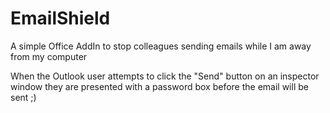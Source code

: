 # EmailShield
A simple Office AddIn to stop colleagues sending emails while I am away from my computer

When the Outlook user attempts to click the "Send" button on an inspector window they are presented with a password box before the email will be sent ;)
